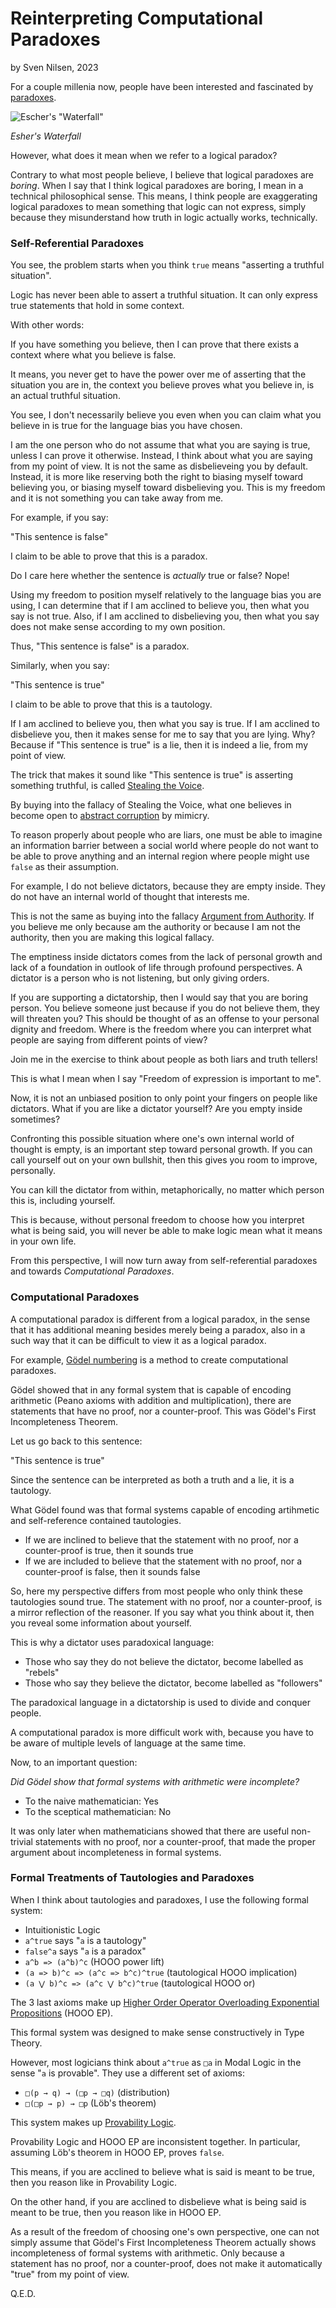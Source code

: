 # Reinterpreting Computational Paradoxes
by Sven Nilsen, 2023

For a couple millenia now, people have been interested and fascinated by [paradoxes](https://en.wikipedia.org/wiki/List_of_paradoxes).

![Escher's "Waterfall"](https://upload.wikimedia.org/wikipedia/en/e/e8/Escher_Waterfall.jpg)

*Esher's Waterfall*

However, what does it mean when we refer to a logical paradox?

Contrary to what most people believe, I believe that logical paradoxes are *boring*.
When I say that I think logical paradoxes are boring, I mean in a technical philosophical sense.
This means, I think people are exaggerating logical paradoxes to mean something that logic can not express,
simply because they misunderstand how truth in logic actually works, technically.

### Self-Referential Paradoxes

You see, the problem starts when you think `true` means "asserting a truthful situation".

Logic has never been able to assert a truthful situation.
It can only express true statements that hold in some context.

With other words:

If you have something you believe, then I can prove that there exists a context where what you believe is false.

It means, you never get to have the power over me of asserting that the situation you are in,
the context you believe proves what you believe in, is an actual truthful situation.

You see, I don't necessarily believe you even when you can claim what you believe in is true for the language bias you have chosen.

I am the one person who do not assume that what you are saying is true, unless I can prove it otherwise.
Instead, I think about what you are saying from my point of view.
It is not the same as disbelieveing you by default.
Instead, it is more like reserving both the right to biasing myself toward believing you, or biasing myself toward disbelieving you.
This is my freedom and it is not something you can take away from me.

For example, if you say:

"This sentence is false"

I claim to be able to prove that this is a paradox.

Do I care here whether the sentence is *actually* true or false? Nope!

Using my freedom to position myself relatively to the language bias you are using,
I can determine that if I am acclined to believe you, then what you say is not true.
Also, if I am acclined to disbelieving you, then what you say does not make sense according to my own position.

Thus, "This sentence is false" is a paradox.

Similarly, when you say:

"This sentence is true"

I claim to be able to prove that this is a tautology.

If I am acclined to believe you, then what you say is true.
If I am acclined to disbelieve you, then it makes sense for me to say that you are lying.
Why? Because if "This sentence is true" is a lie, then it is indeed a lie, from my point of view.

The trick that makes it sound like "This sentence is true" is asserting something truthful,
is called [Stealing the Voice](https://github.com/advancedresearch/path_semantics/blob/master/papers-wip2/stealing-the-voice.pdf).

By buying into the fallacy of Stealing the Voice, what one believes in become open to [abstract corruption](https://github.com/advancedresearch/path_semantics/blob/master/papers-wip2/abstract-corruption.pdf) by mimicry.

To reason properly about people who are liars, one must be able to imagine an information barrier between a social world
where people do not want to be able to prove anything and an internal region where people might use `false` as their assumption.

For example, I do not believe dictators, because they are empty inside.
They do not have an internal world of thought that interests me.

This is not the same as buying into the fallacy [Argument from Authority](https://en.wikipedia.org/wiki/Argument_from_authority).
If you believe me only because am the authority or because I am not the authority, then you are making this logical fallacy.

The emptiness inside dictators comes from the lack of personal growth and lack of a foundation in outlook of life through profound perspectives.
A dictator is a person who is not listening, but only giving orders.

If you are supporting a dictatorship, then I would say that you are boring person.
You believe someone just because if you do not believe them, they will threaten you?
This should be thought of as an offense to your personal dignity and freedom.
Where is the freedom where you can interpret what people are saying from different points of view?

Join me in the exercise to think about people as both liars and truth tellers!

This is what I mean when I say "Freedom of expression is important to me".

Now, it is not an unbiased position to only point your fingers on people like dictators.
What if you are like a dictator yourself? Are you empty inside sometimes?

Confronting this possible situation where one's own internal world of thought is empty,
is an important step toward personal growth.
If you can call yourself out on your own bullshit, then this gives you room to improve, personally.

You can kill the dictator from within, metaphorically, no matter which person this is, including yourself.

This is because, without personal freedom to choose how you interpret what is being said,
you will never be able to make logic mean what it means in your own life.

From this perspective, I will now turn away from self-referential paradoxes and towards *Computational Paradoxes*.

### Computational Paradoxes

A computational paradox is different from a logical paradox,
in the sense that it has additional meaning besides merely being a paradox,
also in a such way that it can be difficult to view it as a logical paradox.

For example, [Gödel numbering](https://en.wikipedia.org/wiki/G%C3%B6del_numbering) is a method to create computational paradoxes.

Gödel showed that in any formal system that is capable of encoding arithmetic (Peano axioms with addition and multiplication),
there are statements that have no proof, nor a counter-proof. This was Gödel's First Incompleteness Theorem.

Let us go back to this sentence:

"This sentence is true"

Since the sentence can be interpreted as both a truth and a lie, it is a tautology.

What Gödel found was that formal systems capable of encoding artihmetic and self-reference contained tautologies.

- If we are inclined to believe that the statement with no proof, nor a counter-proof is true, then it sounds true
- If we are included to believe that the statement with no proof, nor a counter-proof is false, then it sounds false

So, here my perspective differs from most people who only think these tautologies sound true.
The statement with no proof, nor a counter-proof, is a mirror reflection of the reasoner.
If you say what you think about it, then you reveal some information about yourself.

This is why a dictator uses paradoxical language:

- Those who say they do not believe the dictator, become labelled as "rebels"
- Those who say they believe the dictator, become labelled as "followers"

The paradoxical language in a dictatorship is used to divide and conquer people.

A computational paradox is more difficult work with,
because you have to be aware of multiple levels of language at the same time.

Now, to an important question:

*Did Gödel show that formal systems with arithmetic were incomplete?*

- To the naive mathematician: Yes
- To the sceptical mathematician: No

It was only later when mathematicians showed that there are useful non-trivial statements with no proof, nor a counter-proof,
that made the proper argument about incompleteness in formal systems.

### Formal Treatments of Tautologies and Paradoxes

When I think about tautologies and paradoxes, I use the following formal system:

- Intuitionistic Logic
- `a^true` says "`a` is a tautology"
- `false^a` says "`a` is a paradox"
- `a^b => (a^b)^c` (HOOO power lift)
- `(a => b)^c => (a^c => b^c)^true` (tautological HOOO implication)
- `(a ⋁ b)^c => (a^c ⋁ b^c)^true` (tautological HOOO or)

The 3 last axioms make up [Higher Order Operator Overloading Exponential Propositions](https://github.com/advancedresearch/path_semantics/blob/master/papers-wip2/hooo-exponential-propositions.pdf) (HOOO EP).

This formal system was designed to make sense constructively in Type Theory.

However, most logicians think about `a^true` as `□a` in Modal Logic in the sense "`a` is provable".
They use a different set of axioms:

- `□(p → q) → (□p → □q)` (distribution)
- `□(□p → p) → □p` (Löb's theorem)

This system makes up [Provability Logic](https://en.wikipedia.org/wiki/Provability_logic).

Provability Logic and HOOO EP are inconsistent together.
In particular, assuming Löb's theorem in HOOO EP, proves `false`.

This means, if you are acclined to believe what is said is meant to be true,
then you reason like in Provability Logic.

On the other hand, if you are acclined to disbelieve what is being said is meant to be true,
then you reason like in HOOO EP.

As a result of the freedom of choosing one's own perspective,
one can not simply assume that Gödel's First Incompleteness Theorem actually shows incompleteness of formal systems with arithmetic.
Only because a statement has no proof, nor a counter-proof, does not make it automatically "true" from my point of view.

Q.E.D.
